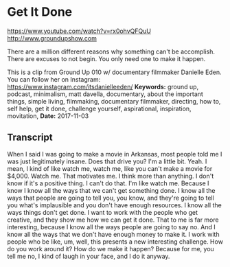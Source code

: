 # Get It Done
https://www.youtube.com/watch?v=rx0ohvQFQuU
http://www.groundupshow.com

There are a million different reasons why something can't be accomplish. There are excuses to not begin. You only need one to make it happen.

This is a clip from Ground Up 010 w/ documentary filmmaker Danielle Eden. You can follow her on Instagram: https://www.instagram.com/itsdanielleeden/
**Keywords:** ground up, podcast, minimalism, matt davella, documentary, about the important things, simple living, filmmaking, documentary filmmaker, directing, how to, self help, get it done, challenge yourself, aspirational, inspiration, movitation, 
**Date:** 2017-11-03

## Transcript
 When I said I was going to make a movie in Arkansas, most people told me I was just legitimately insane. Does that drive you? I'm a little bit. Yeah. I mean, I kind of like watch me, watch me, like you can't make a movie for $4,000. Watch me. That motivates me. I think more than anything. I don't know if it's a positive thing. I can't do that. I'm like watch me. Because I know I know all the ways that we can't get something done. I know all the ways that people are going to tell you, you know, and they're going to tell you what's implausible and you don't have enough resources. I know all the ways things don't get done. I want to work with the people who get creative, and they show me how we can get it done. That to me is far more interesting, because I know all the ways people are going to say no. And I know all the ways that we don't have enough money to make it. I work with people who be like, um, well, this presents a new interesting challenge. How do you work around it? How do we make it happen? Because for me, you tell me no, I kind of laugh in your face, and I do it anyway.
